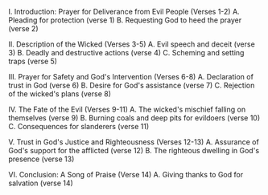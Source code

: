 I. Introduction: Prayer for Deliverance from Evil People (Verses 1-2)
   A. Pleading for protection (verse 1)
   B. Requesting God to heed the prayer (verse 2)

II. Description of the Wicked (Verses 3-5)
   A. Evil speech and deceit (verse 3)
   B. Deadly and destructive actions (verse 4)
   C. Scheming and setting traps (verse 5)

III. Prayer for Safety and God's Intervention (Verses 6-8)
   A. Declaration of trust in God (verse 6)
   B. Desire for God's assistance (verse 7)
   C. Rejection of the wicked's plans (verse 8)

IV. The Fate of the Evil (Verses 9-11)
   A. The wicked's mischief falling on themselves (verse 9)
   B. Burning coals and deep pits for evildoers (verse 10)
   C. Consequences for slanderers (verse 11)

V. Trust in God's Justice and Righteousness (Verses 12-13)
   A. Assurance of God's support for the afflicted (verse 12)
   B. The righteous dwelling in God's presence (verse 13)

VI. Conclusion: A Song of Praise (Verse 14)
   A. Giving thanks to God for salvation (verse 14)